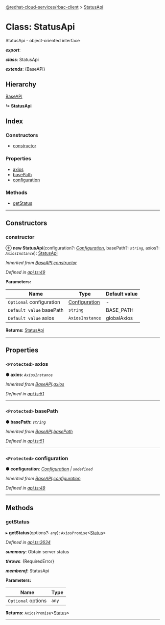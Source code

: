 [@redhat-cloud-services/rbac-client](../README.md) > [StatusApi](../classes/statusapi.md)

# Class: StatusApi

StatusApi - object-oriented interface

*__export__*: 

*__class__*: StatusApi

*__extends__*: {BaseAPI}

## Hierarchy

 [BaseAPI](baseapi.md)

**↳ StatusApi**

## Index

### Constructors

* [constructor](statusapi.md#constructor)

### Properties

* [axios](statusapi.md#axios)
* [basePath](statusapi.md#basepath)
* [configuration](statusapi.md#configuration)

### Methods

* [getStatus](statusapi.md#getstatus)

---

## Constructors

<a id="constructor"></a>

###  constructor

⊕ **new StatusApi**(configuration?: *[Configuration](configuration.md)*, basePath?: *`string`*, axios?: *`AxiosInstance`*): [StatusApi](statusapi.md)

*Inherited from [BaseAPI](baseapi.md).[constructor](baseapi.md#constructor)*

*Defined in [api.ts:49](https://github.com/RedHatInsights/javascript-clients/blob/master/packages/rbac/api.ts#L49)*

**Parameters:**

| Name | Type | Default value |
| ------ | ------ | ------ |
| `Optional` configuration | [Configuration](configuration.md) | - |
| `Default value` basePath | `string` |  BASE_PATH |
| `Default value` axios | `AxiosInstance` |  globalAxios |

**Returns:** [StatusApi](statusapi.md)

___

## Properties

<a id="axios"></a>

### `<Protected>` axios

**● axios**: *`AxiosInstance`*

*Inherited from [BaseAPI](baseapi.md).[axios](baseapi.md#axios)*

*Defined in [api.ts:51](https://github.com/RedHatInsights/javascript-clients/blob/master/packages/rbac/api.ts#L51)*

___
<a id="basepath"></a>

### `<Protected>` basePath

**● basePath**: *`string`*

*Inherited from [BaseAPI](baseapi.md).[basePath](baseapi.md#basepath)*

*Defined in [api.ts:51](https://github.com/RedHatInsights/javascript-clients/blob/master/packages/rbac/api.ts#L51)*

___
<a id="configuration"></a>

### `<Protected>` configuration

**● configuration**: *[Configuration](configuration.md) \| `undefined`*

*Inherited from [BaseAPI](baseapi.md).[configuration](baseapi.md#configuration)*

*Defined in [api.ts:49](https://github.com/RedHatInsights/javascript-clients/blob/master/packages/rbac/api.ts#L49)*

___

## Methods

<a id="getstatus"></a>

###  getStatus

▸ **getStatus**(options?: *`any`*): `AxiosPromise`<[Status](../interfaces/status.md)>

*Defined in [api.ts:3634](https://github.com/RedHatInsights/javascript-clients/blob/master/packages/rbac/api.ts#L3634)*

*__summary__*: Obtain server status

*__throws__*: {RequiredError}

*__memberof__*: StatusApi

**Parameters:**

| Name | Type |
| ------ | ------ |
| `Optional` options | `any` |

**Returns:** `AxiosPromise`<[Status](../interfaces/status.md)>

___

